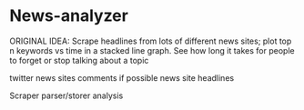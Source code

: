 # News-analyzer


ORIGINAL IDEA:
Scrape headlines from lots of different news sites; plot top n keywords vs time in a stacked line graph. See how long it takes for people to forget or stop talking about a topic

twitter
news sites comments if possible
news site headlines

Scraper
parser/storer
analysis
